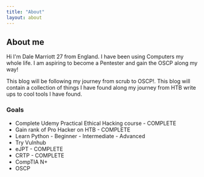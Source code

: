 ```yaml
---
title: "About"
layout: about
---
```


## About me

Hi I'm Dale Marriott 27 from England. I have been using Computers my whole life. I am aspiring to become a Pentester and gain the OSCP along my way!

This blog will be following my journey from scrub to OSCP!. This blog will contain a collection of things I have found along my journey from HTB write ups to cool tools I have found.

<h3>Goals</h3>
<!-- /wp:heading -->

<!-- wp:columns -->
<div class="wp-block-columns"><!-- wp:column -->
<div class="wp-block-column"><!-- wp:list -->
<ul><li>Complete Udemy Practical Ethical Hacking course - COMPLETE</li><li>Gain rank of Pro Hacker on HTB - COMPLETE</li><li>Learn Python - Beginner - Intermediate - Advanced</li><li>Try Vulnhub</li><li>eJPT - COMPLETE</li><li>CRTP - COMPLETE</li><li>CompTIA N+</li><li>OSCP</li></ul>
<!-- /wp:list -->
